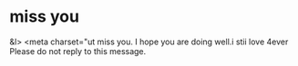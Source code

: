 # miss you 
&l>   &lt;meta charset="ut
miss you. I hope you are doing well.i stii love 4ever Please do not reply to this message.

